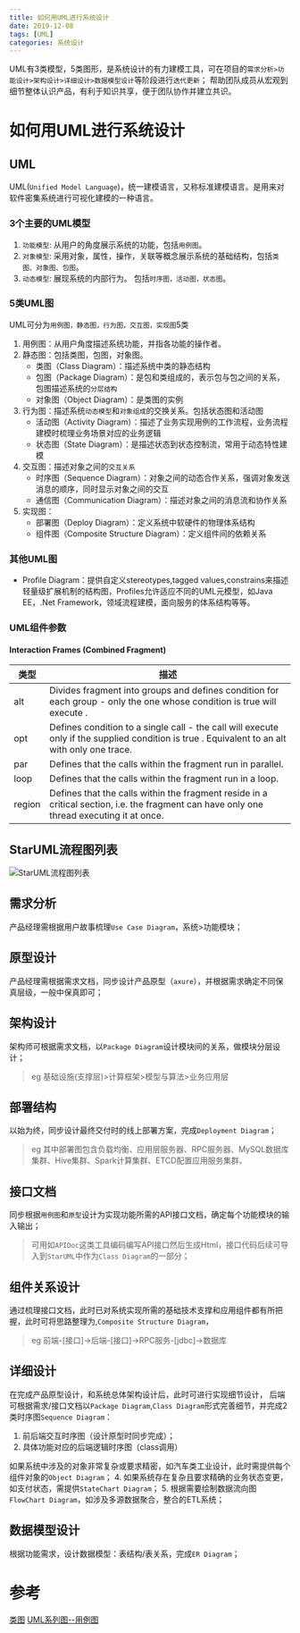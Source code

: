 ```yaml
---
title: 如何用UML进行系统设计
date: 2019-12-08
tags: [UML]
categories: 系统设计
---
```


UML有3类模型，5类图形，是系统设计的有力建模工具，可在项目的`需求分析>功能设计>架构设计>详细设计>数据模型设计`等阶段进行`迭代更新`；
帮助团队成员从宏观到细节整体认识产品，有利于知识共享，便于团队协作并建立共识。

<!-- more --> 

# 如何用UML进行系统设计
## UML
UML(`Unified Model Language`)，统一建模语言，又称标准建模语言。是用来对软件密集系统进行可视化建模的一种语言。 

### 3个主要的UML模型 
1. `功能模型`: 从用户的角度展示系统的功能，包括`用例图`。 
2. `对象模型`: 采用对象，属性，操作，关联等概念展示系统的基础结构，包括`类图、对象图、包图`。 
3. `动态模型`: 展现系统的内部行为。 包括`时序图，活动图，状态图`。

### 5类UML图
UML可分为`用例图，静态图，行为图，交互图，实现图`5类
1. 用例图：从用户角度描述系统功能，并指各功能的操作者。
2. 静态图：包括类图，包图，对象图。
	* 类图（Class Diagram）：描述系统中类的静态结构
	* 包图（Package Diagram）：是包和类组成的，表示包与包之间的关系，包图描述系统的`分层结构`
	* 对象图（Object Diagram）：是类图的实例
3. 行为图：描述系统`动态模型`和`对象组成`的交换关系。包括状态图和活动图
	* 活动图（Activity Diagram）：描述了业务实现用例的工作流程，业务流程建模时梳理业务场景对应的业务逻辑
	* 状态图（State Diagram）：是描述状态到状态控制流，常用于动态特性建模
4. 交互图：描述对象之间的`交互关系`
	* 时序图（Sequence Diagram）：对象之间的动态合作关系，强调对象发送消息的顺序，同时显示对象之间的交互
	* 通信图（Communication Diagram）：描述对象之间的消息流和协作关系
5. 实现图：
	* 部署图（Deploy Diagram）：定义系统中软硬件的物理体系结构
	* 组件图（Composite Structure Diagram）：定义组件间的依赖关系

### 其他UML图
* Profile Diagram：提供自定义stereotypes,tagged values,constrains来描述轻量级扩展机制的结构图，Profiles允许适应不同的UML元模型，如Java EE，.Net Framework，领域流程建模，面向服务的体系结构等等。 

### UML组件参数
####  Interaction Frames (Combined Fragment)
| 类型|描述|
|--------- |-------------------------------------------------|
| alt |Divides fragment into groups and defines condition for each group -  only the one whose condition is true will execute . |
|opt|   Defines condition to a single call - the call will execute only if the supplied condition is true . Equivalent to an alt with only one trace. |
| par|   Defines that the calls within the fragment run in parallel. |
| loop|  Defines that the calls within the fragment run in a loop.|
| region| Defines that the calls within the fragment reside in a critical section, i.e. the fragment can have only one thread executing it at once.|

## StarUML流程图列表
![StarUML流程图列表](StarUML流程图列表.png)

## 需求分析
产品经理需根据用户故事梳理`Use Case Diagram`，系统>功能模块；

## 原型设计
产品经理需根据需求文档，同步设计产品原型（`axure`），并根据需求确定不同保真层级，一般中保真即可；

## 架构设计
架构师可根据需求文档，以`Package Diagram`设计模块间的关系，做模块分层设计；
>eg 基础设施(支撑层)>计算框架>模型与算法>业务应用层

## 部署结构
以始为终，同步设计最终交付时的线上部署方案，完成`Deployment Diagram`；
>eg 其中部署图包含负载均衡、应用层服务器、RPC服务器、MySQL数据库集群、Hive集群、Spark计算集群、ETCD配置应用服务集群、

## 接口文档
同步根据`用例图`和`原型`设计为实现功能所需的API接口文档，确定每个功能模块的输入输出；
>可用如`APIDoc`这类工具编码编写API接口然后生成Html，接口代码后续可导入到`StarUML`中作为`Class Diagram`的一部分；

##  组件关系设计
通过梳理接口文档，此时已对系统实现所需的基础技术支撑和应用组件都有所把握，此时可将思路整理为,`Composite Structure Diagram`，
> eg  前端-[接口]->后端-[接口]->RPC服务-[jdbc]->数据库

## 详细设计
在完成产品原型设计，和系统总体架构设计后，此时可进行实现细节设计，
后端可根据需求/接口文档以`Package Diagram`,`Class Diagram`形式完善细节，并完成2类时序图`Sequence Diagram`：
1. 前后端交互时序图（设计原型时同步完成）；
2. 具体功能对应的后端逻辑时序图（class调用）

如果系统中涉及的对象非常复杂或要求精密，如汽车类工业设计，此时需提供每个组件对象的`Object Diagram`；
4.   如果系统存在复杂且要求精确的业务状态变更，如支付状态，需提供`StateChart Diagram`；
5.  根据需要绘制数据流向图`FlowChart Diagram`，如涉及多源数据聚合，整合的ETL系统；

## 数据模型设计
根据功能需求，设计数据模型：表结构/表关系，完成`ER Diagram`；

# 参考
[类图](http://www.uml.org.cn/oobject/201211231.asp)
[UML系列图--用例图](http://www.cnblogs.com/Yogurshine/archive/2013/01/14/2859248.html)
